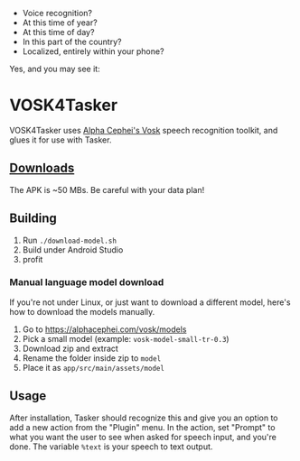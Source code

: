 - Voice recognition?
- At this time of year?
- At this time of day?
- In this part of the country?
- Localized, entirely within your phone?

Yes, and you may see it:

# VOSK4Tasker

VOSK4Tasker uses [Alpha Cephei's Vosk](https://alphacephei.com/vosk) speech recognition toolkit, and
glues it for use with Tasker.

## [Downloads](https://github.com/Admicos/VOSK4Tasker/releases)

The APK is ~50 MBs. Be careful with your data plan!

## Building

1. Run `./download-model.sh`
2. Build under Android Studio
3. profit

### Manual language model download

If you're not under Linux, or just want to download a different model, here's how to download the
models manually.

1. Go to https://alphacephei.com/vosk/models
2. Pick a small model (example: `vosk-model-small-tr-0.3`)
3. Download zip and extract
4. Rename the folder inside zip to `model`
5. Place it as `app/src/main/assets/model`

## Usage

After installation, Tasker should recognize this and give you an option to add a new action from the
"Plugin" menu. In the action, set "Prompt" to what you want the user to see when asked for speech
input, and you're done. The variable `%text` is your speech to text output.